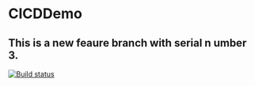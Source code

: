 # CICDDemo
## This is a new feaure branch with serial n umber 3.

[![Build status](https://build.appcenter.ms/v0.1/apps/703f42a5-0a13-4a86-93ca-ea637efa2a23/branches/development/badge)](https://appcenter.ms)
